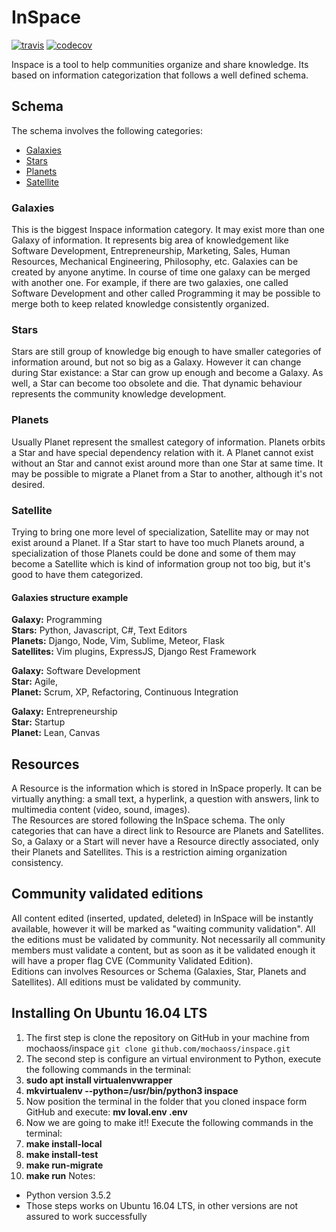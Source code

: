 # InSpace

[![travis](https://travis-ci.org/mochaoss/inspace.svg?branch=master)](https://travis-ci.org/mochaoss/inspace/)
[![codecov](https://codecov.io/gh/mochaoss/inspace/branch/master/graph/badge.svg)](https://codecov.io/gh/mochaoss/inspace)

Inspace is a tool to help communities organize and share knowledge. Its based on information categorization that follows a well defined schema.


## Schema

The schema involves the following categories:

* [Galaxies](#galaxies)
* [Stars](#stars)
* [Planets](#planets)
* [Satellite](#satellite)

### Galaxies

This is the biggest Inspace information category. It may exist more than one Galaxy of information. It represents big area of knowledgement like Software Development, Entrepreneurship, Marketing, Sales, Human Resources, Mechanical Engineering, Philosophy, etc. Galaxies can be created by anyone anytime.
In course of time one galaxy can be merged with another one. For example, if there are two galaxies, one called Software Development and other called Programming it may be possible to merge both to keep related knowledge consistently organized.

### Stars

Stars are still group of knowledge big enough to have smaller categories of information around, but not so big as a Galaxy. However it can change during Star existance: a Star can grow up enough and become a Galaxy. As well, a Star can become too obsolete and die. That dynamic behaviour represents the community knowledge development.

### Planets

Usually Planet represent the smallest category of information. Planets orbits a Star and have special dependency relation with it. A Planet cannot exist without an Star and cannot exist around more than one Star at same time. It may be possible to migrate a Planet from a Star to another, although it's not desired.

### Satellite

Trying to bring one more level of specialization, Satellite may or may not exist around a Planet. If a Star start to have too much Planets around, a specialization of those Planets could be done and some of them may become a Satellite which is kind of information group not too big, but it's good to have them categorized.

#### Galaxies structure example

**Galaxy:** Programming  
**Stars:** Python, Javascript, C#, Text Editors  
**Planets:** Django, Node, Vim, Sublime, Meteor, Flask  
**Satellites:** Vim plugins, ExpressJS, Django Rest Framework  

**Galaxy:** Software Development  
**Star:** Agile,  
**Planet:** Scrum, XP, Refactoring, Continuous Integration  

**Galaxy:** Entrepreneurship  
**Star:** Startup  
**Planet:** Lean, Canvas  


## Resources

A Resource is the information which is stored in InSpace properly. It can be virtually anything: a small text, a hyperlink, a question with answers, link to multimedia content (video, sound, images).  
The Resources are stored following the InSpace schema. The only categories that can have a direct link to Resource are Planets and Satellites. So, a Galaxy or a Start will never have a Resource directly associated, only their Planets and Satellites. This is a restriction aiming organization consistency.


## Community validated editions

All content edited (inserted, updated, deleted) in InSpace will be instantly available, however it will be marked as "waiting community validation". All the editions must be validated by community. Not necessarily all community members must validate a content, but as soon as it be validated enough it will have a proper flag CVE (Community Validated Edition).  
Editions can involves Resources or Schema (Galaxies, Star, Planets and Satellites). All editions must be validated by community.


## Installing On Ubuntu 16.04 LTS

1. The first step is clone the repository on GitHub in your machine from mochaoss/inspace
```git clone github.com/mochaoss/inspace.git``` 
2. The second step is configure an virtual environment to Python, execute the following commands in the terminal: 
  1. **sudo apt install virtualenvwrapper**
  2. **mkvirtualenv --python=/usr/bin/python3 inspace**
  3. Now position the terminal in the folder that you cloned inspace form GitHub and execute: **mv loval.env .env**
  4. Now we are going to make it!! Execute the following commands in the terminal:
   1. **make install-local**
   2. **make install-test**
   3. **make run-migrate**
   4. **make run**
Notes:
- Python version 3.5.2
- Those steps works on Ubuntu 16.04 LTS, in other versions are not assured to work successfully



